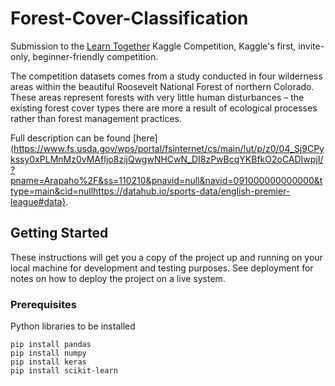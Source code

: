 # Forest-Cover-Classification

Submission to the [Learn Together](https://www.kaggle.com/c/learn-together) Kaggle Competition, Kaggle's first, invite-only, beginner-friendly competition.

The competition datasets comes from a study conducted in four wilderness areas within the beautiful Roosevelt National Forest of northern Colorado. These areas represent forests with very little human disturbances – the existing forest cover types there are more a result of ecological processes rather than forest management practices.

Full description can be found [here] (https://www.fs.usda.gov/wps/portal/fsinternet/cs/main/!ut/p/z0/04_Sj9CPykssy0xPLMnMz0vMAfIjo8zijQwgwNHCwN_DI8zPwBcqYKBfkO2oCADIwpjI/?pname=Arapaho%2F&ss=110210&pnavid=null&navid=091000000000000&ttype=main&cid=nullhttps://datahub.io/sports-data/english-premier-league#data}.

## Getting Started

These instructions will get you a copy of the project up and running on your local machine for development and testing purposes. See deployment for notes on how to deploy the project on a live system.

### Prerequisites

Python libraries to be installed 

```
pip install pandas
pip install numpy
pip install keras
pip install scikit-learn
```

